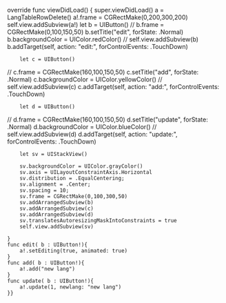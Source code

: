   override func viewDidLoad() {
        super.viewDidLoad()
        a  = LangTableRowDelete()
        a!.frame = CGRectMake(0,200,300,200)
        self.view.addSubview(a!)
        let b = UIButton()
//        b.frame = CGRectMake(0,100,150,50)
        b.setTitle("edit", forState: .Normal)
        b.backgroundColor = UIColor.redColor()
//        self.view.addSubview(b)
        b.addTarget(self, action: "edit:", forControlEvents: .TouchDown)
        
        let c = UIButton()
//        c.frame = CGRectMake(160,100,150,50)
        c.setTitle("add", forState: .Normal)
        c.backgroundColor = UIColor.yellowColor()
//        self.view.addSubview(c)
        c.addTarget(self, action: "add:", forControlEvents: .TouchDown)
        
        let d = UIButton()
//        d.frame = CGRectMake(160,100,150,50)
        d.setTitle("update", forState: .Normal)
        d.backgroundColor = UIColor.blueColor()
//        self.view.addSubview(d)
        d.addTarget(self, action: "update:", forControlEvents: .TouchDown)

        let sv = UIStackView()
        
        sv.backgroundColor = UIColor.grayColor()
        sv.axis = UILayoutConstraintAxis.Horizontal
        sv.distribution = .EqualCentering;
        sv.alignment = .Center;
        sv.spacing = 10;
        sv.frame = CGRectMake(0,100,300,50)
        sv.addArrangedSubview(b)
        sv.addArrangedSubview(c)
        sv.addArrangedSubview(d)
        sv.translatesAutoresizingMaskIntoConstraints = true
        self.view.addSubview(sv)
        
    }
    func edit( b : UIButton!){
        a!.setEditing(true, animated: true)
    }
    func add( b : UIButton!){
        a!.add("new lang")
    }
    func update( b : UIButton!){
        a!.update(1, newlang: "new lang")
    }}